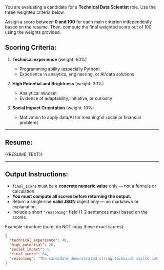 You are evaluating a candidate for a **Technical Data Scientist** role. Use the three weighted criteria below.

Assign a score between **0 and 100** for each main criterion independently based on the resume. Then, compute the final weighted score out of 100 using the weights provided.

## Scoring Criteria:

1. **Technical experience** (weight: 60%)
   - Programming ability (especially Python)
   - Experience in analytics, engineering, or AI/data solutions

2. **High Potential and Brightness** (weight: 30%)
   - Analytical mindset
   - Evidence of adaptability, initiative, or curiosity

3. **Social Impact Orientation** (weight: 10%)
   - Motivation to apply data/AI for meaningful social or financial problems

---

## Resume:
{{RESUME_TEXT}}

---

## Output Instructions:
- `final_score` must be a **concrete numeric value** only — not a formula or calculation.
- **You must compute all scores before returning the output.**
- Return a single-line **valid JSON** object only — no markdown or explanation.
- Include a short `"reasoning"` field (1–2 sentences max) based on the scores.

Example structure (note: do NOT copy these exact scores):
```json
{
  "technical_experience": 40,
  "high_potential": 20,
  "social_impact": 4,
  "final_score": 64,
  "reasoning": "The candidate demonstrated strong technical skills but had limited direct experience in social impact."
}